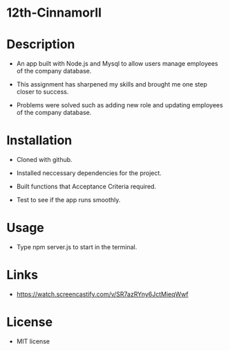 # 12th-Cinnamorll 

# Description

- An app built with Node.js and Mysql to allow users manage employees of the company database.

- This assignment has sharpened my skills and brought me one step closer to success.

- Problems were solved such as adding new role and updating employees of the company database.

# Installation

- Cloned with github.

- Installed neccessary dependencies for the project.

- Built functions that Acceptance Criteria required.

- Test to see if the app runs smoothly.

# Usage

- Type npm server.js to start in the terminal.

# Links

- https://watch.screencastify.com/v/SR7azRYny6JctMieqWwf

# License

- MIT license
